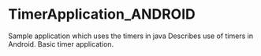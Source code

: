 # TimerApplication_ANDROID
Sample application which uses the timers in java 
Describes use of timers in Android.
Basic timer application.
